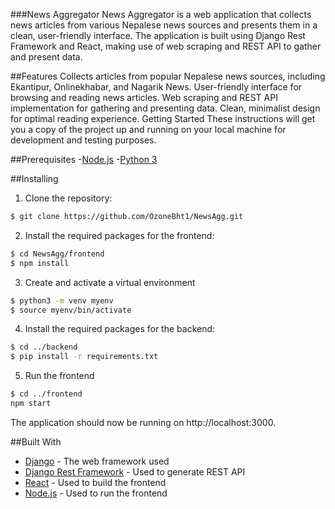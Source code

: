 ###News Aggregator
News Aggregator is a web application that collects news articles from various Nepalese news sources and presents them in a clean, user-friendly interface. The application is built using Django Rest Framework and React, making use of web scraping and REST API to gather and present data.

##Features
Collects articles from popular Nepalese news sources, including Ekantipur, Onlinekhabar, and Nagarik News.
User-friendly interface for browsing and reading news articles.
Web scraping and REST API implementation for gathering and presenting data.
Clean, minimalist design for optimal reading experience.
Getting Started
These instructions will get you a copy of the project up and running on your local machine for development and testing purposes.

##Prerequisites 
-[Node.js](https://nodejs.org/) 
-[Python 3](https://www.python.org/downloads/)


##Installing

1. Clone the repository:

```bash
$ git clone https://github.com/OzoneBht1/NewsAgg.git
```

2. Install the required packages for the frontend:

```bash
$ cd NewsAgg/frontend
$ npm install
```

3. Create and activate a virtual environment

```bash
$ python3 -m venv myenv
$ source myenv/bin/activate
```

4. Install the required packages for the backend:

```bash
$ cd ../backend
$ pip install -r requirements.txt
```

5. Run the frontend

```bash
$ cd ../frontend
npm start
```
The application should now be running on http://localhost:3000.

##Built With

* [Django](https://www.djangoproject.com/) - The web framework used
* [Django Rest Framework](https://www.django-rest-framework.org/) - Used to generate REST API
* [React](https://reactjs.org/) - Used to build the frontend
* [Node.js](https://nodejs.org/) - Used to run the frontend
  